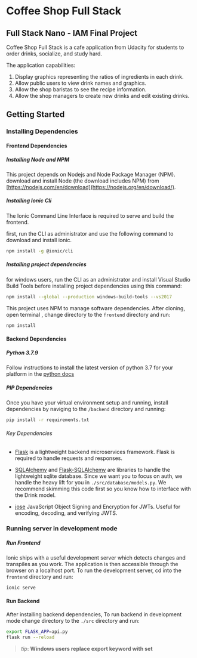 # Coffee Shop Full Stack

## Full Stack Nano - IAM Final Project

Coffee Shop Full Stack is a cafe application from Udacity for students to order drinks, socialize, and study hard.

The application capabilities:

1) Display graphics representing the ratios of ingredients in each drink.
2) Allow public users to view drink names and graphics.
3) Allow the shop baristas to see the recipe information.
4) Allow the shop managers to create new drinks and edit existing drinks.

## Getting Started

### Installing Dependencies

#### Frontend Dependencies

##### Installing Node and NPM

This project depends on Nodejs and Node Package Manager (NPM). download and install Node (the download includes NPM) from [https://nodejs.com/en/download](https://nodejs.org/en/download/).

##### Installing Ionic Cli

The Ionic Command Line Interface is required to serve and build the frontend. 

first, run the CLI as administrator and use the following command to download and install ionic.

```bash
npm install -g @ionic/cli
```

##### Installing project dependencies

for windows users, run the CLI as an administrator and install Visual Studio Build Tools before installing project dependencies using this command:

```bash
npm install --global --production windows-build-tools --vs2017
```

This project uses NPM to manage software dependencies. After cloning, open terminal , change directory to the `frontend` directory and run:

```bash
npm install
```

#### Backend Dependencies

##### Python 3.7.9

Follow instructions to install the latest version of python 3.7 for your platform in the [python docs](https://docs.python.org/3/using/unix.html#getting-and-installing-the-latest-version-of-python)

##### PIP Dependencies

Once you have your virtual environment setup and running, install dependencies by naviging to the `/backend` directory and running:

```bash
pip install -r requirements.txt
```

###### Key Dependencies

- [Flask](http://flask.pocoo.org/)  is a lightweight backend microservices framework. Flask is required to handle requests and responses.

- [SQLAlchemy](https://www.sqlalchemy.org/) and [Flask-SQLAlchemy](https://flask-sqlalchemy.palletsprojects.com/en/2.x/) are libraries to handle the lightweight sqlite database. Since we want you to focus on auth, we handle the heavy lift for you in `./src/database/models.py`. We recommend skimming this code first so you know how to interface with the Drink model.

- [jose](https://python-jose.readthedocs.io/en/latest/) JavaScript Object Signing and Encryption for JWTs. Useful for encoding, decoding, and verifying JWTS.

### Running server in development mode

##### Run Frontend

Ionic ships with a useful development server which detects changes and transpiles as you work. The application is then accessible through the browser on a localhost port. To run the development server, cd into the `frontend` directory and run:

```bash
ionic serve
```

#### Run Backend 

After installing backend dependencies, To run backend in development mode change directory to the `./src` directory and run:

```bash
export FLASK_APP=api.py
flask run --reload
```
>_tip_: **Windows users replace export keyword with set**


